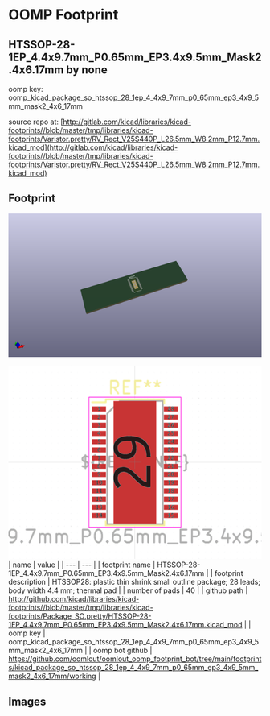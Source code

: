 # OOMP Footprint  
## HTSSOP-28-1EP_4.4x9.7mm_P0.65mm_EP3.4x9.5mm_Mask2.4x6.17mm  by none  
  
oomp key: oomp_kicad_package_so_htssop_28_1ep_4_4x9_7mm_p0_65mm_ep3_4x9_5mm_mask2_4x6_17mm  
  
source repo at: [http://gitlab.com/kicad/libraries/kicad-footprints//blob/master/tmp/libraries/kicad-footprints/Varistor.pretty/RV_Rect_V25S440P_L26.5mm_W8.2mm_P12.7mm.kicad_mod](http://gitlab.com/kicad/libraries/kicad-footprints//blob/master/tmp/libraries/kicad-footprints/Varistor.pretty/RV_Rect_V25S440P_L26.5mm_W8.2mm_P12.7mm.kicad_mod)  
## Footprint  
  
[![working_kicad_pcb_3d.png](working_kicad_pcb_3d_600.png)](working_kicad_pcb_3d.png)  
  
[![working.png](working_600.png)](working.png)  
| name | value | 
| --- | --- | 
| footprint name | HTSSOP-28-1EP_4.4x9.7mm_P0.65mm_EP3.4x9.5mm_Mask2.4x6.17mm | 
| footprint description | HTSSOP28: plastic thin shrink small outline package; 28 leads; body width 4.4 mm; thermal pad | 
| number of pads | 40 | 
| github path | http://github.com/kicad/libraries/kicad-footprints//blob/master/tmp/libraries/kicad-footprints/Package_SO.pretty/HTSSOP-28-1EP_4.4x9.7mm_P0.65mm_EP3.4x9.5mm_Mask2.4x6.17mm.kicad_mod | 
| oomp key | oomp_kicad_package_so_htssop_28_1ep_4_4x9_7mm_p0_65mm_ep3_4x9_5mm_mask2_4x6_17mm | 
| oomp bot github | https://github.com/oomlout/oomlout_oomp_footprint_bot/tree/main/footprints/kicad_package_so_htssop_28_1ep_4_4x9_7mm_p0_65mm_ep3_4x9_5mm_mask2_4x6_17mm/working | 
## Images  
